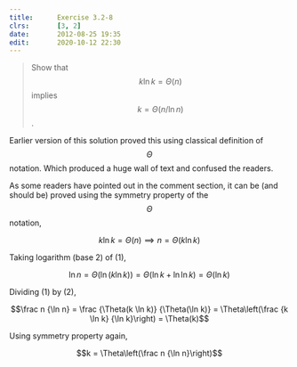 ```yaml
---
title:      Exercise 3.2-8
clrs:       [3, 2]
date:       2012-08-25 19:35
edit:       2020-10-12 22:30
---
```


> Show that $$k \ln k = \Theta(n)$$ implies $$k = \Theta(n/ \ln n)$$.

Earlier version of this solution proved this using classical definition of $$\Theta$$ notation. Which produced a huge wall of text and confused the readers.

As some readers have pointed out in the comment section, it can be (and should be) proved using the symmetry property of the $$\Theta$$ notation,

$$k \ln k = \Theta(n) \implies n = \Theta(k \ln k) \tag{1}$$

Taking logarithm (base 2) of (1),

$$\ln n = \Theta(\ln (k \ln k)) = \Theta(\ln k + \ln \ln k) = \Theta(\ln k) \tag{2}$$

Dividing (1) by (2),

$$\frac n {\ln n} = \frac {\Theta(k \ln k)} {\Theta(\ln k)} = \Theta\left(\frac {k \ln k} {\ln k}\right) = \Theta(k)$$

Using symmetry property again,

$$k = \Theta\left(\frac n {\ln n}\right)$$

